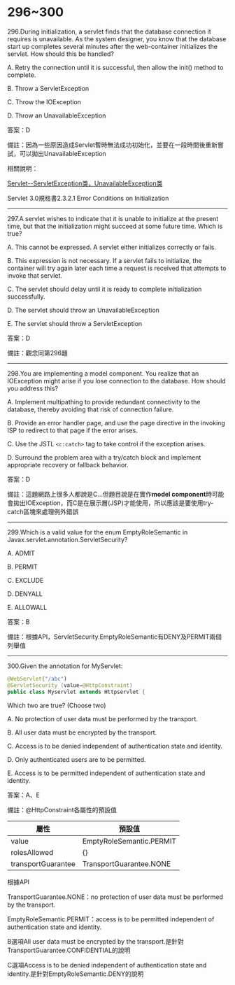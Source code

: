 296~300
========================
296.During initialization, a servlet finds that the database connection it requires is unavailable. As the system
designer, you know that the database start up completes several minutes after the web-container initializes the servlet. How should this be handled?

A. Retry the connection until it is successful, then allow the init() method to complete.

B. Throw a ServletException

C. Throw the IOException

D. Throw an UnavailableException

<!--sec data-title="解析" data-id="section296_2" data-collapse=true ces-->
答案：D

備註：因為一些原因造成Servlet暫時無法成功初始化，並要在一段時間後重新嘗試，可以拋出UnavailableException

相關說明：

[Servlet--ServletException类，UnavailableException类](http://blog.csdn.net/u011794238/article/details/46502471)

Servlet 3.0規格書2.3.2.1 Error Conditions on Initialization
<!--endsec-->

---
297.A servlet wishes to indicate that it is unable to initialize at the present time, but that the initialization might succeed at some future time. Which is true?

A. This cannot be expressed. A servlet either initializes correctly or fails.

B. This expression is not necessary. If a servlet fails to initialize, the container will try again later each time a
request is received that attempts to invoke that servlet.

C. The servlet should delay until it is ready to complete initialization successfully.

D. The servlet should throw an UnavailableException

E. The servlet should throw a ServletException

<!--sec data-title="解析" data-id="section297_2" data-collapse=true ces-->
答案：D

備註：觀念同第296題
<!--endsec-->

---
298.You are implementing a model component. You realize that an IOException might arise if you lose connection to the database. How should you address this?

A. Implement multipathing to provide redundant connectivity to the database, thereby avoiding that risk of
connection failure.

B. Provide an error handler page, and use the page directive in the invoking ISP to redirect to that page if the error arises.

C. Use the JSTL `<c:catch>` tag to take control if the exception arises.

D. Surround the problem area with a try/catch block and implement appropriate recovery or fallback behavior.

<!--sec data-title="解析" data-id="section298_2" data-collapse=true ces-->
答案：D

備註：這題網路上很多人都說是C...但題目說是在實作**model component**時可能會拋出IOException，而C是在展示層(JSP)才能使用，所以應該是要使用try-catch區塊來處理例外錯誤
<!--endsec-->

---
299.Which is a valid value for the enum EmptyRoleSemantic in Javax.servlet.annotation.ServletSecurity?

A. ADMIT

B. PERMIT

C. EXCLUDE

D. DENYALL

E. ALLOWALL

<!--sec data-title="解析" data-id="section299_2" data-collapse=true ces-->
答案：B

備註：根據API，ServletSecurity.EmptyRoleSemantic有DENY及PERMIT兩個列舉值
<!--endsec-->

---
300.Given the annotation for MyServlet:

```java
@WebServlet{"/abc")
@ServletSecurity (value=@HttpConstraint)
public class Myservlet extends Httpservlet {
```

Which two are true? (Choose two)

A. No protection of user data must be performed by the transport.

B. All user data must be encrypted by the transport.

C. Access is to be denied independent of authentication state and identity.

D. Only authenticated users are to be permitted.

E. Access is to be permitted independent of authentication state and identity.

<!--sec data-title="解析" data-id="section300_2" data-collapse=true ces-->
答案：A、E

備註：@HttpConstraint各屬性的預設值

| 屬性 |  預設值 |
| -----| -----|
|value|EmptyRoleSemantic.PERMIT|
|rolesAllowed|{}|
|transportGuarantee|TransportGuarantee.NONE|

根據API

TransportGuarantee.NONE：no protection of user data must be performed by the transport.

EmptyRoleSemantic.PERMIT：access is to be permitted independent of authentication state and identity.

B選項All user data must be encrypted by the transport.是針對TransportGuarantee.CONFIDENTIAL的說明

C選項Access is to be denied independent of authentication state and identity.是針對EmptyRoleSemantic.DENY的說明
<!--endsec-->
